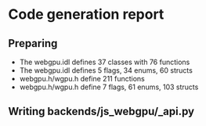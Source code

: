 # Code generation report
## Preparing
* The webgpu.idl defines 37 classes with 76 functions
* The webgpu.idl defines 5 flags, 34 enums, 60 structs
* webgpu.h/wgpu.h define 211 functions
* webgpu.h/wgpu.h define 7 flags, 61 enums, 103 structs
## Writing backends/js_webgpu/_api.py
